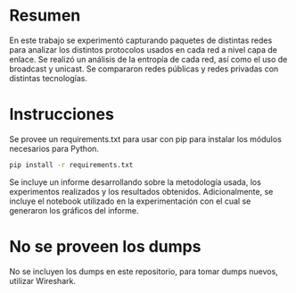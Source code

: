 # Resumen

En este trabajo se experimentó capturando paquetes de distintas redes para analizar los distintos protocolos usados en cada red a nivel capa de enlace. Se realizó un análisis de la entropía de cada red, así como el uso de broadcast y unicast. Se compararon redes públicas y redes privadas con distintas tecnologías.

# Instrucciones

Se provee un requirements.txt para usar con pip para instalar los módulos necesarios para Python.
```bash
pip install -r requirements.txt
```

Se incluye un informe desarrollando sobre la metodología usada, los experimentos realizados y los resultados obtenidos. Adicionalmente, se incluye el notebook utilizado en la experimentación con el cual se generaron los gráficos del informe.

# No se proveen los dumps

No se incluyen los dumps en este repositorio, para tomar dumps nuevos, utilizar Wireshark.